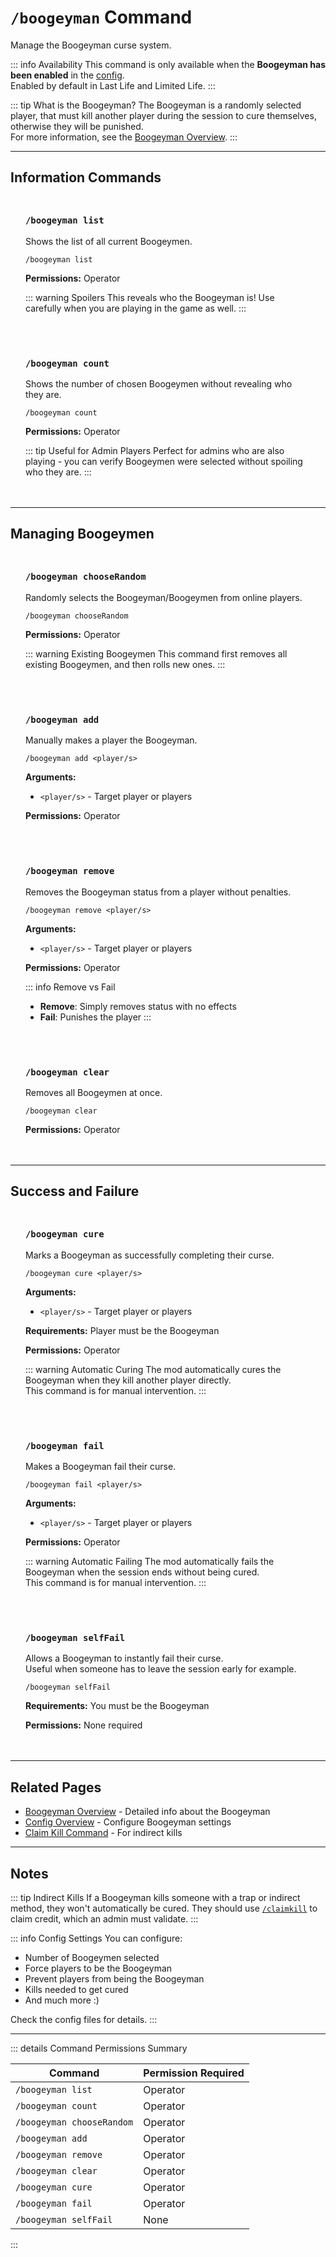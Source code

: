 #  `/boogeyman` Command

Manage the Boogeyman curse system.

::: info Availability
This command is only available when the **Boogeyman has been enabled** in the [config](/config/overview).<br>
Enabled by default in Last Life and Limited Life.
:::

::: tip What is the Boogeyman?
The Boogeyman is a randomly selected player, that must kill another player during the session to cure themselves, otherwise they will be punished.<br>
For more information, see the [Boogeyman Overview](/features/boogeyman).
:::

---

## Information Commands

<div class="command-block">

### `/boogeyman list`

Shows the list of all current Boogeymen.

```
/boogeyman list
```

**Permissions:** Operator

::: warning Spoilers
This reveals who the Boogeyman is! Use carefully when you are playing in the game as well.
:::

</div>

<div class="command-block">

### `/boogeyman count`

Shows the number of chosen Boogeymen without revealing who they are.

```
/boogeyman count
```

**Permissions:** Operator

::: tip Useful for Admin Players
Perfect for admins who are also playing - you can verify Boogeymen were selected without spoiling who they are.
:::

</div>

---

## Managing Boogeymen

<div class="command-block">

### `/boogeyman chooseRandom`

Randomly selects the Boogeyman/Boogeymen from online players.

```
/boogeyman chooseRandom
```

**Permissions:** Operator

::: warning Existing Boogeymen
This command first removes all existing Boogeymen, and then rolls new ones.
:::

</div>

<div class="command-block">

### `/boogeyman add`

Manually makes a player the Boogeyman.

```
/boogeyman add <player/s>
```

**Arguments:**
- `<player/s>` - Target player or players

**Permissions:** Operator

</div>

<div class="command-block">

### `/boogeyman remove`

Removes the Boogeyman status from a player without penalties.

```
/boogeyman remove <player/s>
```

**Arguments:**
- `<player/s>` - Target player or players

**Permissions:** Operator

::: info Remove vs Fail
- **Remove**: Simply removes status with no effects
- **Fail**: Punishes the player
:::

</div>

<div class="command-block">

### `/boogeyman clear`

Removes all Boogeymen at once.

```
/boogeyman clear
```

**Permissions:** Operator

</div>

---

## Success and Failure

<div class="command-block">

### `/boogeyman cure`

Marks a Boogeyman as successfully completing their curse.

```
/boogeyman cure <player/s>
```

**Arguments:**
- `<player/s>` - Target player or players

**Requirements:** Player must be the Boogeyman

**Permissions:** Operator

::: warning Automatic Curing
The mod automatically cures the Boogeyman when they kill another player directly.<br>
This command is for manual intervention.
:::

</div>

<div class="command-block">

### `/boogeyman fail`

Makes a Boogeyman fail their curse.

```
/boogeyman fail <player/s>
```

**Arguments:**
- `<player/s>` - Target player or players

**Permissions:** Operator

::: warning Automatic Failing
The mod automatically fails the Boogeyman when the session ends without being cured.<br>
This command is for manual intervention.
:::

</div>

<div class="command-block">

### `/boogeyman selfFail`

Allows a Boogeyman to instantly fail their curse.<br>
Useful when someone has to leave the session early for example.

```
/boogeyman selfFail
```

**Requirements:** You must be the Boogeyman

**Permissions:** None required

</div>

---

## Related Pages

- [Boogeyman Overview](/features/boogeyman) - Detailed info about the Boogeyman
- [Config Overview](/config/overview) - Configure Boogeyman settings
- [Claim Kill Command](/commands/detailed/claimkill) - For indirect kills

---

## Notes

::: tip Indirect Kills
If a Boogeyman kills someone with a trap or indirect method, they won't automatically be cured. They should use [`/claimkill`](/commands/detailed/claimkill) to claim credit, which an admin must validate.
:::

::: info Config Settings
You can configure:
- Number of Boogeymen selected
- Force players to be the Boogeyman
- Prevent players from being the Boogeyman
- Kills needed to get cured
- And much more \:)

Check the config files for details.
:::

---

::: details Command Permissions Summary

| Command                   | Permission Required |
|---------------------------|---------------------|
| `/boogeyman list`         | Operator            |
| `/boogeyman count`        | Operator            |
| `/boogeyman chooseRandom` | Operator            |
| `/boogeyman add`          | Operator            |
| `/boogeyman remove`       | Operator            |
| `/boogeyman clear`        | Operator            |
| `/boogeyman cure`         | Operator            |
| `/boogeyman fail`         | Operator            |
| `/boogeyman selfFail`     | None                |
:::

<style scoped>
.command-block {
  background: var(--vp-c-bg-soft);
  border: 1px solid var(--vp-c-divider);
  border-radius: 8px;
  padding: 1.5rem;
  margin: 1.5rem 0;
}

.command-block h3 {
  margin-top: 0;
  color: var(--vp-c-brand-1);
  font-family: var(--vp-font-family-mono);
}

.command-block > *:last-child {
  margin-bottom: 0;
}
</style>